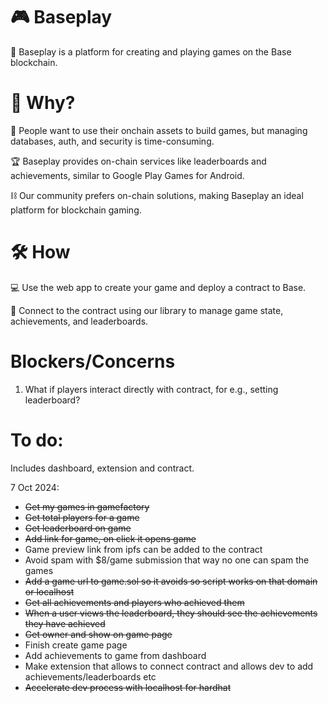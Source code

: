 # 🎮 Baseplay

🚀 Baseplay is a platform for creating and playing games on the Base blockchain.

# 🤔 Why?

💎 People want to use their onchain assets to build games, but managing databases, auth, and security is time-consuming.

🏆 Baseplay provides on-chain services like leaderboards and achievements, similar to Google Play Games for Android.

⛓️ Our community prefers on-chain solutions, making Baseplay an ideal platform for blockchain gaming.

# 🛠️ How

💻 Use the web app to create your game and deploy a contract to Base.

🏅 Connect to the contract using our library to manage game state, achievements, and leaderboards.

# Blockers/Concerns

1. What if players interact directly with contract, for e.g., setting leaderboard?

# To do:

Includes dashboard, extension and contract.

7 Oct 2024:
- ~~Get my games in gamefactory~~
- ~~Get total players for a game~~
- ~~Get leaderboard on game~~
- ~~Add link for game, on click it opens game~~
- Game preview link from ipfs can be added to the contract
- Avoid spam with $8/game submission that way no one can spam the games
- ~~Add a game url to game.sol so it avoids so script works on that domain or localhost~~
- ~~Get all achievements and players who achieved them~~
- ~~When a user views the leaderboard, they should see the achievements they have achieved~~
- ~~Get owner and show on game page~~
- Finish create game page
- Add achievements to game from dashboard
- Make extension that allows to connect contract and allows dev to add achievements/leaderboards etc
- ~~Accelerate dev process with localhost for hardhat~~